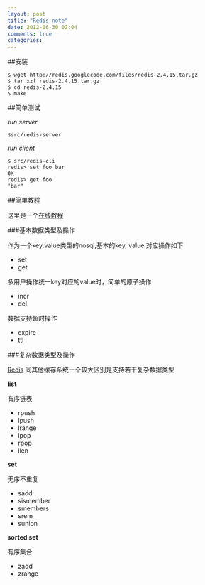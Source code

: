 ```yaml
---
layout: post
title: "Redis note"
date: 2012-06-30 02:04
comments: true
categories: 
---
```


##安装

``` 
$ wget http://redis.googlecode.com/files/redis-2.4.15.tar.gz
$ tar xzf redis-2.4.15.tar.gz
$ cd redis-2.4.15
$ make
```

##简单测试

*run server*

``` 
$src/redis-server
```

*run client*

``` 
$ src/redis-cli
redis> set foo bar
OK
redis> get foo
"bar"
```

##简单教程

这里是一个[在线教程](http://try.redis-db.com/)

###基本数据类型及操作

作为一个key:value类型的nosql,基本的key, value 对应操作如下

- set
- get 

多用户操作统一key对应的value时，简单的原子操作

- incr
- del

数据支持超时操作

- expire
- ttl

###复杂数据类型及操作

[Redis](http://redis.io/) 同其他缓存系统一个较大区别是支持若干复杂数据类型

**list**

有序链表

- rpush
- lpush
- lrange
- lpop
- rpop
- llen

**set** 

无序不重复

- sadd
- sismember
- smembers
- srem
- sunion


**sorted set**

有序集合

- zadd
- zrange

